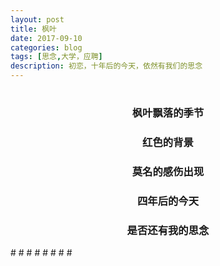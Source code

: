 ```yaml
---
layout: post
title: 枫叶
date: 2017-09-10
categories: blog
tags: [思念,大学，应聘]
description: 初恋，十年后的今天，依然有我们的思念
---
```

#
#
#
#
#
#
<h3 align = "center">枫叶飘落的季节</h3>

<h3 align = "center">红色的背景</h3>

<h3 align = "center">莫名的感伤出现</h3>

<h3 align = "center">四年后的今天</h3>

<h3 align = "center">是否还有我的思念</h3>
#
#
#
#
#
#
#
#


